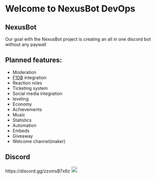 <h1>Welcome to NexusBot DevOps</h1>

<h2> NexusBot</h2>
<p> Our goal with the NexusBot project is creating an all in one discord bot without any paywall</p>

<h2>Planned features:</h2>

- Moderation 
- [F1DB](https://github.com/f1db/f1db) integration
- Reaction roles
- Ticketing system
- Social media integration
- leveling
- Economy
- Achievements
- Music
- Statistics
- Automation
- Embeds
- Giveaway
- Welcome channel(maker)



<h2>Discord</h2>
https://discord.gg/zzxmsB7x6z
<img src="https://static-00.iconduck.com/assets.00/discord-icon-2048x2048-o5mluhz2.png" height = 20px />
